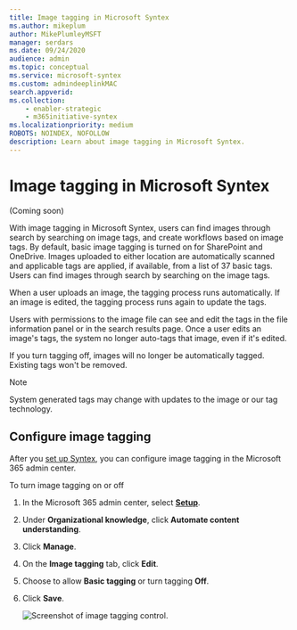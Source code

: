 ```yaml
---
title: Image tagging in Microsoft Syntex
ms.author: mikeplum
author: MikePlumleyMSFT
manager: serdars
ms.date: 09/24/2020
audience: admin
ms.topic: conceptual
ms.service: microsoft-syntex
ms.custom: admindeeplinkMAC
search.appverid: 
ms.collection: 
    - enabler-strategic
    - m365initiative-syntex
ms.localizationpriority: medium
ROBOTS: NOINDEX, NOFOLLOW
description: Learn about image tagging in Microsoft Syntex.
---
```


# Image tagging in Microsoft Syntex

(Coming soon)

With image tagging in Microsoft Syntex, users can find images through search by searching on image tags, and create workflows based on image tags. By default, basic image tagging is turned on for SharePoint and OneDrive. Images uploaded to either location are automatically scanned and applicable tags are applied, if available, from a list of 37 basic tags. Users can find images through search by searching on the image tags.

When a user uploads an image, the  tagging process runs automatically. If an image is edited, the tagging process runs again to update the tags.

Users with permissions to the image file can see and edit the tags in the file information panel or in the search results page. Once a user edits an image's tags, the system no longer auto-tags that image, even if it's edited.

If you turn tagging off, images will no longer be automatically tagged. Existing tags won't be removed.

> [!NOTE]
> System generated tags may change with updates to the image or our tag technology.

## Configure image tagging

After you [set up Syntex](set-up-content-understanding.md), you can configure image tagging in the Microsoft 365 admin center.

To turn image tagging on or off

1. In the Microsoft 365 admin center, select <a href="https://go.microsoft.com/fwlink/p/?linkid=2171997" target="_blank">**Setup**</a>.

2. Under **Organizational knowledge**, click **Automate content understanding**.

3. Click **Manage**.

4. On the **Image tagging** tab, click **Edit**.

5. Choose to allow **Basic tagging** or turn tagging **Off**.

6. Click **Save**.

    ![Screenshot of image tagging control.](../media/content-understanding/sharepoint-syntex-image-tagging-control.png)

